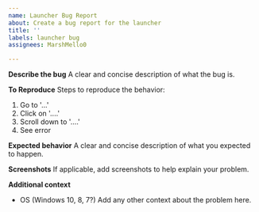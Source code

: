 ```yaml
---
name: Launcher Bug Report
about: Create a bug report for the launcher
title: ''
labels: launcher bug
assignees: MarshMello0

---
```


**Describe the bug**
A clear and concise description of what the bug is.

**To Reproduce**
Steps to reproduce the behavior:
1. Go to '...'
2. Click on '....'
3. Scroll down to '....'
4. See error

**Expected behavior**
A clear and concise description of what you expected to happen.

**Screenshots**
If applicable, add screenshots to help explain your problem.

**Additional context**
- OS (Windows 10, 8, 7?)
Add any other context about the problem here.
